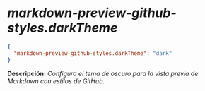 <!-- Autor: Daniel Benjamin Perez Morales -->
<!-- GitHub: https://github.com/D4nitrix13 -->
<!-- GitLab: https://gitlab.com/D4nitrix13 -->
<!-- Correo electrónico: danielperezdev@proton.me -->

# ***markdown-preview-github-styles.darkTheme***

```json
{
  "markdown-preview-github-styles.darkTheme": "dark"
}
```

**Descripción:** *Configura el tema de oscuro para la vista previa de Markdown con estilos de GitHub.*
